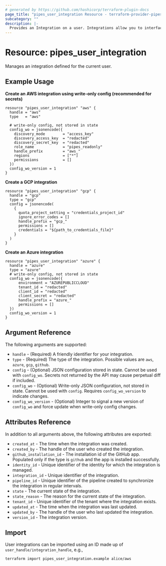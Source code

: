 ```yaml
---
# generated by https://github.com/hashicorp/terraform-plugin-docs
page_title: "pipes_user_integration Resource - terraform-provider-pipes"
subcategory: ""
description: |-
  Provides an Integration on a user. Integrations allow you to interface with external systems and manage resources including connections, connection folders among others.
---
```


# Resource: pipes_user_integration

Manages an integration defined for the current user.

## Example Usage

**Create an AWS integration using write-only config (recommended for secrets)**

```hcl
resource "pipes_user_integration" "aws" {
  handle = "aws"
  type   = "aws"

  # write-only config, not stored in state
  config_wo = jsonencode({
    discovery_mode        = "access_key"
    discovery_access_key  = "redacted"
    discovery_secret_key  = "redacted"
    role_name             = "pipes_readonly"
    handle_prefix         = "aws_"
    regions               = ["*"]
    permissions           = []
  })
  config_wo_version = 1
}
```

**Create a GCP integration**

```hcl
resource "pipes_user_integration" "gcp" {
  handle = "gcp"
  type = "gcp"
  config = jsonencode(
    {
      quota_project_setting = "credentials_project_id"
      ignore_error_codes = []
      handle_prefix = "gcp_"
      permissions = []
      credentials = "${path_to_credentials_file}"
    } 
  )
}
```

**Create an Azure integration**

```hcl
resource "pipes_user_integration" "azure" {
  handle = "azure"
  type = "azure"
  # write-only config, not stored in state
  config_wo = jsonencode({
      environment = "AZUREPUBLICCLOUD"
      tenant_id = "redacted"
      client_id = "redacted"
      client_secret = "redacted"
      handle_prefix = "azure_"
      permissions = []
  })
  config_wo_version = 1
}
```

## Argument Reference

The following arguments are supported:

- `handle` - (Required) A friendly identifier for your integration.
- `type` - (Required) The type of the integration. Possible values are `aws`, `azure`, `gcp`, `github`.
- `config` - (Optional) JSON configuration stored in state. Cannot be used with `config_wo`. Secrets not returned by the API may cause perpetual diff if included.
- `config_wo` - (Optional) Write-only JSON configuration, not stored in state. Cannot be used with `config`. Requires `config_wo_version` to indicate changes.
- `config_wo_version` - (Optional) Integer to signal a new version of `config_wo` and force update when write-only config changes.

## Attributes Reference

In addition to all arguments above, the following attributes are exported:

- `created_at` - The time when the integration was created.
- `created_by` - The handle of the user who created the integration.
- `github_installation_id` - The installation id of the GitHub app. Populated only if the type is `github` and the app is installed successfully.
- `identity_id` - Unique identifier of the identity for which the integration is managed.
- `integration_id` - Unique identifier of the integration.
- `pipeline_id` - Unique identifier of the pipeline created to synchronize the integration in regular intervals.
- `state` - The current state of the integration.
- `state_reason` - The reason for the current state of the integration.
- `tenant_id` - Unique identifier of the tenant where the integration exists.
- `updated_at` - The time when the integration was last updated.
- `updated_by` - The handle of the user who last updated the integration.
- `version_id` - The integration version.

## Import

User integrations can be imported using an ID made up of `user_handle/integration_handle`, e.g.,

```sh
terraform import pipes_user_integration.example alice/aws
```
